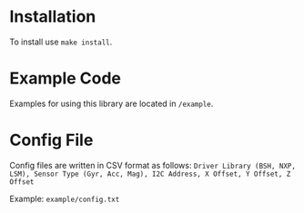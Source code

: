 # Installation
To install use ``` make install ```.

# Example Code
Examples for using this library are located in ```/example```.

# Config File
Config files are written in CSV format as follows:
```Driver Library (BSH, NXP, LSM), Sensor Type (Gyr, Acc, Mag), I2C Address, X Offset, Y Offset, Z Offset```

Example: ```example/config.txt```